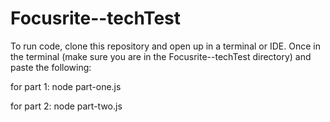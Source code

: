 # Focusrite--techTest

To run code, clone this repository and open up in a terminal or IDE. Once in the terminal (make sure you are in the Focusrite--techTest
directory) and paste the following: 

  for part 1:
  node part-one.js
  
  for part 2:
  node part-two.js
